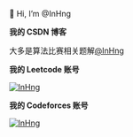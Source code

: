 👋 Hi, I’m @InHng

**我的 CSDN 博客**

大多是算法比赛相关题解[@InHng](https://blog.csdn.net/m0_70675786?spm=1000.2115.3001.5343)

**我的 Leetcode 账号**

[![InHng](https://img.shields.io/badge/InHng-1914-violet?style=for-the-badge)](https://leetcode.cn/u/inhng/)

**我的 Codeforces 账号**

[![InHng](https://img.shields.io/badge/InHng-Specialist%201405-cyan?style=for-the-badge)](https://codeforces.com/profile/InHng)
